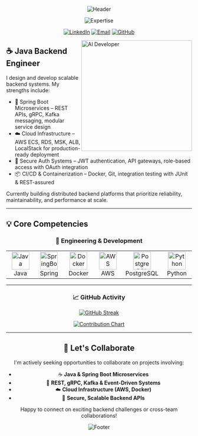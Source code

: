 <div align="center">


![Header](https://capsule-render.vercel.app/api?type=waving&color=0:06B6D4,50:3B82F6,100:6366F1&height=200&section=header&text=Sayed%20Ismail%20Ahmed&fontSize=50&fontColor=FFFFFF&fontAlignY=35&desc=Back-end%20Java%20Developer&descSize=20&descColor=FFFFFF&descAlignY=60&animation=fadeIn)
  <p align="center">
    <img src="https://readme-typing-svg.demolab.com?font=JetBrains+Mono&weight=600&duration=3000&pause=1000&color=06B6D4&center=true&vCenter=true&random=false&width=500&lines=Architecting+Scalable+Java+Microservices;Building+Secure+Spring+Boot+APIs;Deploying+Cloud-Native+Systems+on+AWS;Engineering+Robust+Backends" alt="Expertise" />
  </p>

  [![LinkedIn](https://img.shields.io/badge/LinkedIn-0A66C2?style=for-the-badge&logo=linkedin&logoColor=white)](https://www.linkedin.com/in/sayeddotexe)
  [![Email](https://img.shields.io/badge/Email-3B82F6?style=for-the-badge&logo=gmail&logoColor=white)](mailto:contact.ismailahmed@gmail.com)
  [![GitHub](https://img.shields.io/badge/GitHub-181717?style=for-the-badge&logo=github&logoColor=white)](https://github.com/Sayeddotexe)

</div>

<img align="right" alt="AI Developer" width="300" src="https://raw.githubusercontent.com/Sa1f27/Sa1f27/main/ai_animation.gif" />

## ☕ Java Backend Engineer

I design and develop scalable backend systems. My strengths include:

- 🔧 Spring Boot Microservices – REST APIs, gRPC, Kafka messaging, modular service design
- ☁️ Cloud Infrastructure – AWS ECS, RDS, MSK, ALB, LocalStack for production-ready deployment
- 🔐 Secure Auth Systems – JWT authentication, API gateways, role-based access with OAuth integration
- 📦 CI/CD & Containerization – Docker, Git, integration testing with JUnit & REST-assured

Currently building distributed backend platforms that prioritize reliability, maintainability, and performance at scale.

---

## 💡 Core Competencies

<div align="center">

 

  ### 🔧 Engineering & Development
  
  <table>
    <tr>
      <td align="center" width="100">
        <img src="https://skillicons.dev/icons?i=java" width="48" height="48" alt="Java" />
        <br>Java
      </td>
       <td align="center" width="100">
        <img src="https://skillicons.dev/icons?i=spring" width="48" height="48" alt="SpringBoot" />
        <br>Spring
      </td>
      <td align="center" width="100">
        <img src="https://skillicons.dev/icons?i=docker" width="48" height="48" alt="Docker" />
        <br>Docker
      </td>
      <td align="center" width="100">
        <img src="https://skillicons.dev/icons?i=aws" width="48" height="48" alt="AWS" />
        <br>AWS
      </td>
      <td align="center" width="100">
        <img src="https://skillicons.dev/icons?i=postgresql" width="48" height="48" alt="PostgreSQL" />
        <br>PostgreSQL
      </td>
      <td align="center" width="100">
        <img src="https://skillicons.dev/icons?i=python" width="48" height="48" alt="Python" />
        <br>Python
      </td>
    </tr>
   
  </table>
</div>

---
 <!---
## 📊 Coding Stats


  ### 🏆 LeetCode Progress
  <img src="https://leetcard.jacoblin.cool/Sayeddotexe?theme=nord&font=JetBrains%20Mono&ext=heatmap" alt="LeetCode Stats" /> --->
<div align="center">

  ### 📈 GitHub Activity
  
  [![GitHub Streak](https://streak-stats.demolab.com?user=Sayeddotexe&theme=transparent&hide_border=true&mode=weekly&fire=06B6D4&ring=3B82F6&currStreakLabel=6366F1&sideLabels=06B6D4)](https://git.io/streak-stats)
  
  [![Contribution Chart](https://github-readme-activity-graph.vercel.app/graph?username=Sayeddotexe&theme=react-dark&hide_border=true&bg_color=0d1117&area=true&line=06B6D4&point=3B82F6&area_color=6366F1)](https://github.com/sayeddotexe/github-readme-activity-graph)

</div>

---

<div align="center">

  ## 🤝 Let's Collaborate

  I'm actively seeking opportunities to collaborate on projects involving:
  
  - ☕ **Java & Spring Boot Microservices**
  - 📡 **REST, gRPC, Kafka & Event-Driven Systems**
  - ☁️ **Cloud Infrastructure (AWS, Docker)**
  - 🔐 **Secure, Scalable Backend APIs**

  <p>Happy to connect on exciting backend challenges or cross-team collaborations!</p>

  ![Footer](https://capsule-render.vercel.app/api?type=waving&color=0:6366F1,50:3B82F6,100:06B6D4&height=120&section=footer)

</div>
